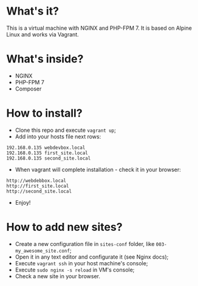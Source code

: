 # What's it?
This is a virtual machine with NGINX and PHP-FPM 7. It is based on Alpine Linux and works via Vagrant.

# What's inside?
* NGINX
* PHP-FPM 7
* Composer

# How to install?
* Clone this repo and execute ```vagrant up```;
* Add into your hosts file next rows:
```
192.168.0.135 webdevbox.local
192.168.0.135 first_site.local
192.168.0.135 second_site.local
```
* When vagrant will complete installation - check it in your browser:
```
http://webdebbox.local
http://first_site.local
http://second_site.local
```
* Enjoy!

# How to add new sites?
* Create a new configuration file in ```sites-conf``` folder, like ```003-my_awesome_site.conf```;
* Open it in any text editor and configurate it (see Nginx docs);
* Execute ```vagrant ssh``` in your host machine's console;
* Execute ```sudo nginx -s reload``` in VM's console;
* Check a new site in your browser. 

